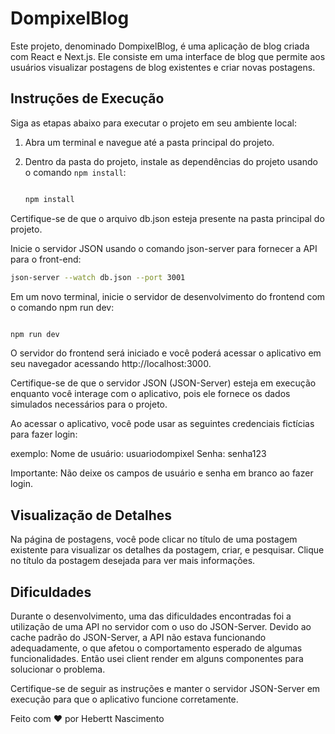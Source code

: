 
# DompixelBlog

Este projeto, denominado DompixelBlog, é uma aplicação de blog criada com React e Next.js. Ele consiste em uma interface de blog que permite aos usuários visualizar postagens de blog existentes e criar novas postagens.

## Instruções de Execução

Siga as etapas abaixo para executar o projeto em seu ambiente local:

1. Abra um terminal e navegue até a pasta principal do projeto.

2. Dentro da pasta do projeto, instale as dependências do projeto usando o comando `npm install`:

   ```bash

   npm install
   ```
Certifique-se de que o arquivo db.json esteja presente na pasta principal do projeto.

Inicie o servidor JSON usando o comando json-server para fornecer a API para o front-end:

```bash
json-server --watch db.json --port 3001
```
Em um novo terminal, inicie o servidor de desenvolvimento do frontend com o comando npm run dev:

```bash

npm run dev
```

O servidor do frontend será iniciado e você poderá acessar o aplicativo em seu navegador acessando http://localhost:3000.

Certifique-se de que o servidor JSON (JSON-Server) esteja em execução enquanto você interage com o aplicativo, pois ele fornece os dados simulados necessários para o projeto.


Ao acessar o aplicativo, você pode usar as seguintes credenciais fictícias para fazer login:

exemplo:
Nome de usuário: usuariodompixel
Senha: senha123

Importante: Não deixe os campos de usuário e senha em branco ao fazer login.


## Visualização de Detalhes
Na página de postagens, você pode clicar no título de uma postagem existente para visualizar os detalhes da postagem, criar, e pesquisar. Clique no título da postagem desejada para ver mais informações.

## Dificuldades
Durante o desenvolvimento, uma das dificuldades encontradas foi a utilização de uma API no servidor com o uso do JSON-Server. Devido ao cache padrão do JSON-Server, a API não estava funcionando adequadamente, o que afetou o comportamento esperado de algumas funcionalidades. Então usei client render em alguns componentes para solucionar o problema.


Certifique-se de seguir as instruções e manter o servidor JSON-Server em execução para que o aplicativo funcione corretamente.

Feito com ❤️ por Hebertt Nascimento 